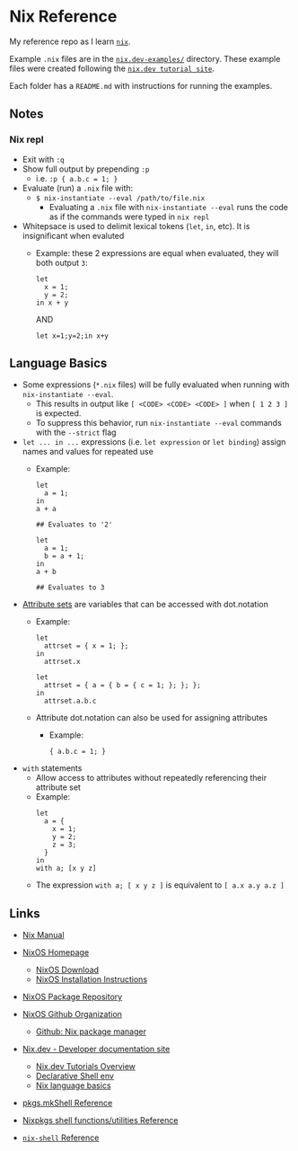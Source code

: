 # Nix Reference

My reference repo as I learn [`nix`](https://nixos.org).

Example `.nix` files are in the [`nix.dev-examples/`](./nix.dev-examples/) directory. These example files were created following the [`nix.dev tutorial site`](https://nix.dev/tutorials/first-steps/).

Each folder has a `README.md` with instructions for running the examples.

## Notes

### Nix repl

- Exit with `:q`
- Show full output by prepending `:p`
    - i.e. `:p { a.b.c = 1; }`
- Evaluate (run) a `.nix` file with:
  - `$ nix-instantiate --eval /path/to/file.nix`
    - Evaluating a `.nix` file with `nix-instantiate --eval` runs the code as if the commands were typed in `nix repl`
- Whitepsace is used to delimit lexical tokens (`let`, `in`, etc). It is insignificant when evaluted
  - Example: these 2 expressions are equal when evaluated, they will both output `3`:
    ```
    let
      x = 1;
      y = 2;
    in x + y
    ```

    AND

    ```
    let x=1;y=2;in x+y
    ```

## Language Basics

- Some expressions (`*.nix` files) will be fully evaluated when running with `nix-instantiate --eval`.
  - This results in output like `[ <CODE> <CODE> <CODE> ]` when `[ 1 2 3 ]` is expected.
  - To suppress this behavior, run `nix-instantiate --eval` commands with the `--strict` flag
- `let ... in ...` expressions (i.e. `let expression` or `let binding`) assign names and values for repeated use
  - Example:
    ```
    let
      a = 1;
    in
    a + a

    ## Evaluates to '2'
    ```

    ```
    let
      a = 1;
      b = a + 1;
    in
    a + b

    ## Evaluates to 3
    ```
- [Attribute sets](https://nixos.org/manual/nix/stable/language/values.html#attribute-set) are variables that can be accessed with dot.notation
  - Example:
    ```
    let
      attrset = { x = 1; };
    in
      attrset.x
    ```
    
    ```
    let
      attrset = { a = { b = { c = 1; }; }; };
    in
      attrset.a.b.c
    ```
  - Attribute dot.notation can also be used for assigning attributes
    - Example:
      ```
      { a.b.c = 1; }
      ```
- `with` statements
  - Allow access to attributes without repeatedly referencing their attribute set
  - Example:
    ```
    let
      a = {
        x = 1;
        y = 2;
        z = 3;
      }
    in
    with a; [x y z]
    ```
  - The expression `with a; [ x y z ]` is equivalent to `[ a.x a.y a.z ]`

## Links

- [Nix Manual](https://nix.dev/manual/nix/2.18/language/)
- [NixOS Homepage](https://nixos.org)
    - [NixOS Download](https://nixos.org/download)
    - [NixOS Installation Instructions](https://nixos.org/download#download-nix)
- [NixOS Package Repository](https://search.nixos.org/packages)
- [NixOS Github Organization](https://github.com/NixOS)
    - [Github: Nix package manager](https://github.com/NixOS/nix)
- [Nix.dev - Developer documentation site](https://nix.dev)
    - [Nix.dev Tutorials Overview](https://nix.dev/tutorials/)
    - [Declarative Shell env](https://nix.dev/tutorials/first-steps/declarative-shell)
    - [Nix language basics](https://nix.dev/tutorials/nix-language)

- [pkgs.mkShell Reference](https://nixos.org/manual/nixpkgs/stable/#sec-pkgs-mkShell)
- [Nixpkgs shell functions/utilities Reference](https://nixos.org/manual/nixpkgs/stable/#ssec-stdenv-functions)
- [`nix-shell` Reference](https://nix.dev/manual/nix/2.18/command-ref/nix-shell)
